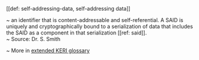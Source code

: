 [[def: self-addressing-data, self-addressing data]]

~ an identifier that is content-addressable and self-referential. A SAID is uniquely and cryptographically bound to a serialization of data that includes the SAID as a component in that serialization [[ref: said]].  
~ Source: Dr. S. Smith

~ More in <a href="https://weboftrust.github.io/WOT-terms/docs/glossary/self-addressing-data">extended KERI glossary</a>
